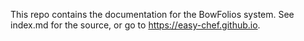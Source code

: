 This repo contains the documentation for the BowFolios system. See index.md for the source, or go to https://easy-chef.github.io.